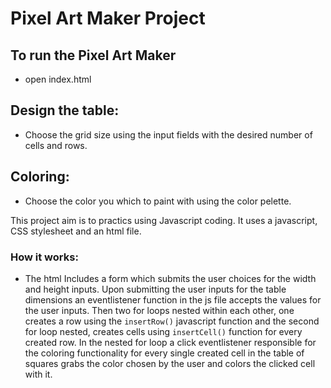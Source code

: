 # Pixel Art Maker Project

## To run the Pixel Art Maker 
- open index.html

## Design the table:
- Choose the grid size using the input fields with the desired number of cells and rows.

## Coloring:
- Choose the color you which to paint with using the color pelette.


This project aim is to practics using Javascript coding. It uses a javascript, CSS stylesheet and an html file. 

### How it works:
- The html Includes a form which submits the user choices for the width and height inputs. Upon submitting the user inputs for the table dimensions an eventlistener function in the js file accepts the values for the user inputs. Then two for loops nested within each other, one creates a row using the `insertRow()` javascript function and the second for loop nested, creates cells using `insertCell()` function for every created row. In the nested for loop a click eventlistener responsible for the coloring functionality for every single created cell in the table of squares grabs the color chosen by the user and colors the clicked cell with it. 
